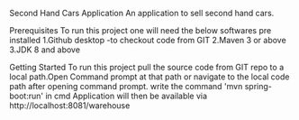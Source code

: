 Second Hand Cars Application
An application to sell second hand cars. 

Prerequisites
To run this project one will need the below softwares pre installed
1.Github desktop -to checkout code from GIT
2.Maven 3 or above
3.JDK 8 and above

Getting Started
To run this project pull the source code from GIT repo to a local path.Open Command prompt at that path or navigate to the local code path after opening command prompt.
write the command 'mvn spring-boot:run' in cmd 
Application will then be available via 
http://localhost:8081/warehouse

